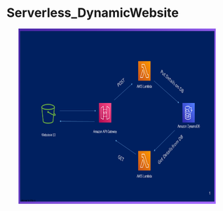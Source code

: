 # Serverless_DynamicWebsite

<p align="center">
  <img src="Slide.png" width="450" height="400" title="Architecture"> 
</p>